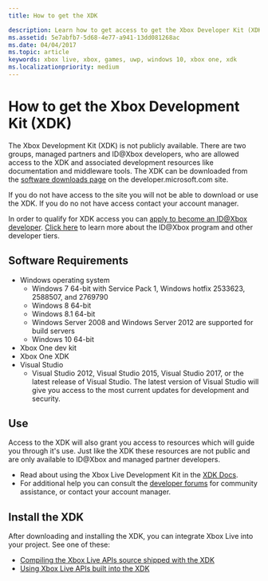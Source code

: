 ```yaml
---
title: How to get the XDK

description: Learn how to get access to get the Xbox Developer Kit (XDK) as a managed partner.
ms.assetid: 5e7abfb7-5d68-4e77-a941-13dd081268ac
ms.date: 04/04/2017
ms.topic: article
keywords: xbox live, xbox, games, uwp, windows 10, xbox one, xdk
ms.localizationpriority: medium
---
```

# How to get the Xbox Development Kit (XDK)

The Xbox Development Kit (XDK) is not publicly available. There are two groups, managed partners and ID@Xbox developers, who are allowed access to the XDK and associated development resources like documentation and middleware tools. The XDK can be downloaded from the [software downloads page](https://developer.microsoft.com/en-us/games/xbox/partner/resources-softwaredownloads) on the developer.microsoft.com site.

If you do not have access to the site you will not be able to download or use the XDK. If you do no not have access contact your account manager.

In order to qualify for XDK access you can [apply to become an ID@Xbox developer](https://www.xbox.com/en-us/Developers/id).
[Click here](../developer-program-overview.md) to learn more about the ID@Xbox program and other developer tiers.

## Software Requirements

- Windows operating system
    - Windows 7 64-bit with Service Pack 1, Windows hotfix 2533623, 2588507, and 2769790
    - Windows 8 64-bit
    - Windows 8.1 64-bit
    - Windows Server 2008 and Windows Server 2012 are supported for build servers
    - Windows 10 64-bit
- Xbox One dev kit
- Xbox One XDK
- Visual Studio
	- Visual Studio 2012, Visual Studio 2015, Visual Studio 2017, or the latest release of Visual Studio. The latest version of Visual Studio will give you access to the most current updates for development and security.

## Use

Access to the XDK will also grant you access to resources which will guide you through it's use. Just like the XDK these resources are not public and are only available to ID@Xbox and managed partner developers.

- Read about using the Xbox Live Development Kit in the [XDK Docs](https://developer.microsoft.com/en-us/games/xbox/partner/development-documentation).
- For additional help you can consult the [developer forums](https://forums.xboxlive.com/index.html) for community assistance, or contact your account manager.

## Install the XDK

After downloading and installing the XDK, you can integrate Xbox Live into your project.  See one of these:
- [Compiling the Xbox Live APIs source shipped with the XDK](compile-the-xdk-xbox-live-api-source.md)
- [Using Xbox Live APIs built into the XDK](using-xbox-live-apis-built-into-the-xdk.md)